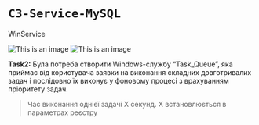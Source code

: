 # `C3-Service-MySQL`

 WinService
 
 ![This is an image](https://img.shields.io/badge/C%23-100%25-darkgreen) ![This is an image](https://img.shields.io/badge/version-1.0-lightblue)  
 
**Task2:** Була потреба створити Windows-службу “Task_Queue”, яка приймає від користувача заявки на виконання складних довготривалих задач і послідовно їх виконує у фоновому процесі з врахуванням пріоритету задач. 
> Час виконання однієї задачі Х секунд. X встановлюється в параметрах реєстру
